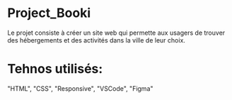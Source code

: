 # Project_Booki
Le projet consiste à créer un site web qui permette aux usagers de trouver des hébergements et des activités dans la ville de leur choix.

# Tehnos utilisés: 
"HTML", "CSS", "Responsive", "VSCode", "Figma"

